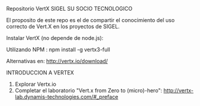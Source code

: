 Repositorio VertX SIGEL SU SOCIO TECNOLOGICO

El proposito de este repo es el de compartir el conocimiento del uso correcto de Vert.X 
en los proyectos de SIGEL.


Instalar VertX (no depende de node.js):

Utilizando NPM : npm install -g vertx3-full

Alternativas en: http://vertx.io/download/

INTRODUCCION A VERTEX

1. Explorar Vertx.io
2. Completar el laboratorio "Vert.x from Zero to (micro)-hero":  http://vertx-lab.dynamis-technologies.com/#_preface



 

